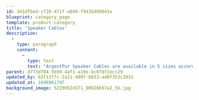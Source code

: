 ```yaml
---
id: 341dfbed-cf28-471f-a849-f9435d99841e
blueprint: category_page
template: product-category
title: 'Speaker Cables'
description:
  -
    type: paragraph
    content:
      -
        type: text
        text: "ArgentPur Speaker Cables are available in 5 sizes according to current capacity. Choose among the gauges to match your loudspeakers' sensitivity and length requirements."
parent: d773d704-5699-4af1-a19e-bc6f8f1ecc29
updated_by: 63f13f7c-2a11-499f-b033-ad0f353c2031
updated_at: 1696961797
background_image: 52290524571_90928657a2_5k.jpg
---
```

